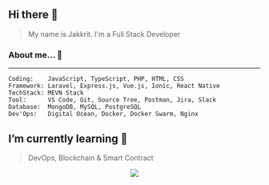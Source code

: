 ## Hi there 👋
> My name is Jakkrit. I'm a Full Stack Developer

### About me... 💬 
___
``` 
Coding:    JavaScript, TypeScript, PHP, HTML, CSS
Framework: Laravel, Express.js, Vue.js, Ionic, React Native
TechStack: MEVN Stack
Tool:      VS Code, Git, Source Tree, Postman, Jira, Slack
Database:  MongoDB, MySQL, PostgreSQL
Dev'Ops:   Digital Ocean, Docker, Docker Swarm, Nginx
```

## I’m currently learning 🌱
> DevOps, Blockchain & Smart Contract

<p align="center">
  <a href="https://hits.seeyoufarm.com"><img src="https://hits.seeyoufarm.com/api/count/incr/badge.svg?url=https%3A%2F%2Fgithub.com%2Fjakkrit-puts&count_bg=%2379C83D&title_bg=%23555555&icon=&icon_color=%23E7E7E7&title=hits&edge_flat=false"/></a>
</p>

<!--
**jakkrit-puts/jakkrit-puts** is a ✨ _special_ ✨ repository because its `README.md` (this file) appears on your GitHub profile.

Here are some ideas to get you started:

- 🔭 I’m currently working on ...
- 🌱 I’m currently learning ...
- 👯 I’m looking to collaborate on ...
- 🤔 I’m looking for help with ...
- 💬 Ask me about ...
- 📫 How to reach me: ...
- 😄 Pronouns: ...
- ⚡ Fun fact: ...
-->
